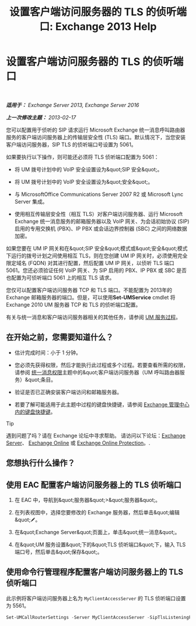﻿---
title: '设置客户端访问服务器的 TLS 的侦听端口: Exchange 2013 Help'
TOCTitle: 设置客户端访问服务器的 TLS 的侦听端口
ms:assetid: f4401923-61fa-4dc5-95f8-c0d2f515b2ea
ms:mtpsurl: https://technet.microsoft.com/zh-cn/library/JJ673576(v=EXCHG.150)
ms:contentKeyID: 50556686
ms.date: 05/21/2018
mtps_version: v=EXCHG.150
ms.translationtype: MT
---

# 设置客户端访问服务器的 TLS 的侦听端口

 

_**适用于：** Exchange Server 2013, Exchange Server 2016_

_**上一次修改主题：** 2013-02-17_

您可以配置用于侦听的 SIP 请求运行 Microsoft Exchange 统一消息呼叫路由器服务的客户端访问服务器上的传输层安全性 (TLS) 端口。默认情况下，当您安装客户端访问服务器，SIP TLS 的侦听端口号设置为 5061。

如果要执行以下操作，则可能还必须将 TLS 侦听端口配置为 5061：

  - 将 UM 拨号计划中的 VoIP 安全设置设为\&quot;SIP 安全\&quot;。

  - 将 UM 拨号计划中的 VoIP 安全设置设为\&quot;安全\&quot;。

  - 与 MicrosoftOffice Communications Server 2007 R2 或 Microsoft Lync Server 集成。

  - 使用相互传输层安全性（相互 TLS）对客户端访问服务器、运行 Microsoft Exchange 统一消息服务的邮箱服务器以及 VoIP 网关、为会话初始协议 (SIP) 启用的专用交换机 (PBX)、IP PBX 或会话边界控制器 (SBC) 之间的网络数据加密。

如果您要在 UM IP 网关和在\&quot;SIP 安全\&quot;模式或\&quot;安全\&quot;模式下运行的拨号计划之间使用相互 TLS，则在您创建 UM IP 网关时，必须使用完全限定域名 (FQDN) 对其进行配置，然后配置 UM IP 网关，以侦听 TLS 端口 5061。您还必须验证任何 VoIP 网关、为 SIP 启用的 PBX、IP PBX 或 SBC 是否也配置为可侦听端口 5061 上的相互 TLS 请求。

您仅可以配置客户端访问服务器 TCP 和 TLS 端口。不能配置为 2013年的 Exchange 邮箱服务器的端口。但是，可以使用**Set-UMService** cmdlet 将 Exchange 2010 UM 服务器 TCP 和 TLS 的侦听端口配置。

有关与统一消息和客户端访问服务器相关的其他任务，请参阅 [UM 服务过程](um-services-procedures-exchange-2013-help.md)。

## 在开始之前，您需要知道什么？

  - 估计完成时间：小于 1 分钟。

  - 您必须先获得权限，然后才能执行此过程或多个过程。若要查看所需的权限，请参阅 [统一消息权限](unified-messaging-permissions-exchange-2013-help.md)主题中的\&quot;客户端访问服务器（UM 呼叫路由器服务）\&quot;条目。

  - 验证是否已正确安装客户端访问和邮箱服务器。

  - 若要了解可能适用于此主题中过程的键盘快捷键，请参阅 [Exchange 管理中心内的键盘快捷键](keyboard-shortcuts-in-the-exchange-admin-center-exchange-online-protection-help.md)。

> [!TIP]  
> 遇到问题了吗？请在 Exchange 论坛中寻求帮助。 请访问以下论坛：<a href="https://go.microsoft.com/fwlink/p/?linkid=60612">Exchange Server</a>、 <a href="https://go.microsoft.com/fwlink/p/?linkid=267542">Exchange Online</a> 或 <a href="https://go.microsoft.com/fwlink/p/?linkid=285351">Exchange Online Protection</a>。.


## 您想执行什么操作？

## 使用 EAC 配置客户端访问服务器上的 TLS 侦听端口

1.  在 EAC 中，导航到\&quot;服务器\&quot;\>\&quot;服务器\&quot;。

2.  在列表视图中，选择您要修改的 Exchange 服务器，然后单击\&quot;编辑\&quot;![编辑图标](images/Bb124582.6f53ccb2-1f13-4c02-bea0-30690e6ea71d(EXCHG.150).gif "编辑图标")。

3.  在\&quot;Exchange Server\&quot;页面上，单击\&quot;统一消息\&quot;。

4.  在\&quot;UM 服务设置\&quot;下的\&quot;TLS 侦听端口\&quot;下，输入 TLS 端口号，然后单击\&quot;保存\&quot;。

## 使用命令行管理程序配置客户端访问服务器上的 TLS 侦听端口

此示例将客户端访问服务器上名为 `MyClientAccessServer` 的 TLS 侦听端口设置为 5561。

```powershell
Set-UMCallRouterSettings -Server MyClientAccessServer -SipTlsListeningPort 5561
```

